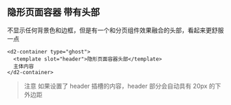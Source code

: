 ## 隐形页面容器 带有头部

不显示任何背景色和边框，但是有一个和分页组件效果融合的头部，看起来更舒服一点

```
<d2-container type="ghost">
  <template slot="header">隐形页面容器头部</template>
  主体内容
</d2-container>
```

> 注意 如果设置了 header 插槽的内容，header 部分会自动具有 20px 的下外边距
